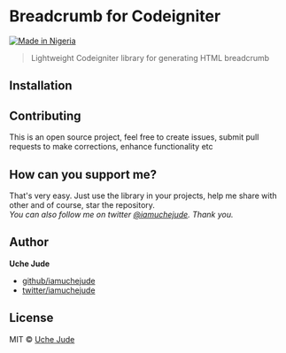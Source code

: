 # Breadcrumb for Codeigniter

[![Made in Nigeria](https://img.shields.io/badge/made%20in-nigeria-008751.svg)](https://github.com/acekyd/made-in-nigeria)

> Lightweight Codeigniter library for generating HTML breadcrumb

## Installation


## Contributing
This is an open source project, feel free to create issues, submit pull requests to make corrections, enhance functionality etc

## How can you support me?
That's very easy. Just use the library in your projects, help me share with other and of course, star the repository.  
*You can also follow me on twitter [@iamuchejude](https://twitter.com/iamuchejude). Thank you.*

## Author
**Uche Jude**
* [github/iamuchejude](https://github.com/iamuchejude)
* [twitter/iamuchejude](https://twitter.com/iamuchejude)

## License
MIT © [Uche Jude](http://github.com/iamuhejude)
